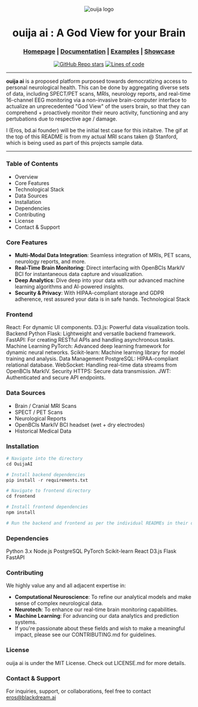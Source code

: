 <div align="center">

![ouija logo](https://github.com/blackdreamai/ouija-ai/assets/17468438/caf539fa-f17a-42db-8331-fd142789b348)

# ouija ai : A God View for your Brain

<h3>

[Homepage](https://github.com/blackdreamai/ouija-ai) | [Documentation](/docs) | [Examples](/examples) | [Showcase](/docs/showcase.md)

</h3>

[![GitHub Repo stars](https://img.shields.io/github/stars/blackdreamai/ouija-ai)](https://github.com/blackdreamai/ouija-ai/stargazers)
[![Lines of code](https://img.shields.io/tokei/lines/github/blackdreamai/ouija-ai)](https://github.com/blackdreamai/ouija-ai)

</div>

---

**ouija ai** is a proposed platform purposed towards democratizing access to personal neurological health. This can be done by aggregating diverse sets of data, including SPECT/PET scans, MRIs, neurology reports, and real-time 16-channel EEG monitoring via a non-invasive brain-computer interface to actualize an unprecedented "God View" of the users brain, so that they can comprehend + proactively monitor their neuro activity, functioning and any pertubations due to respective age / damage.

I (Eros, bd.ai founder) will be the initial test case for this initaitve. The gif at the top of this README is from my actual MRI scans taken @ Stanford, which is being used as part of this projects sample data.

---

### Table of Contents
- Overview
- Core Features
- Technological Stack
- Data Sources
- Installation
- Dependencies
- Contributing
- License
- Contact & Support

### Core Features
- **Multi-Modal Data Integration**: Seamless integration of MRIs, PET scans, neurology reports, and more.
- **Real-Time Brain Monitoring**: Direct interfacing with OpenBCIs MarkIV BCI for instantaneous data capture and visualization.
- **Deep Analytics**: Dive deep into your data with our advanced machine learning algorithms and AI-powered insights.
- **Security & Privacy**: With HIPAA-compliant storage and GDPR adherence, rest assured your data is in safe hands.
Technological Stack

### Frontend
React: For dynamic UI components.
D3.js: Powerful data visualization tools.
Backend
Python Flask: Lightweight and versatile backend framework.
FastAPI: For creating RESTful APIs and handling asynchronous tasks.
Machine Learning
PyTorch: Advanced deep learning framework for dynamic neural networks.
Scikit-learn: Machine learning library for model training and analysis.
Data Management
PostgreSQL: HIPAA-compliant relational database.
WebSocket: Handling real-time data streams from OpenBCIs MarkIV.
Security
HTTPS: Secure data transmission.
JWT: Authenticated and secure API endpoints.

### Data Sources
- Brain / Cranial MRI Scans
- SPECT / PET Scans
- Neurological Reports
- OpenBCIs MarkIV BCI headset (wet + dry electrodes)
- Historical Medical Data
  
### Installation

```py
# Navigate into the directory
cd OuijaAI

# Install backend dependencies
pip install -r requirements.txt

# Navigate to frontend directory
cd frontend

# Install frontend dependencies
npm install

# Run the backend and frontend as per the individual READMEs in their directories.
```

### Dependencies
Python 3.x
Node.js
PostgreSQL
PyTorch
Scikit-learn
React
D3.js
Flask
FastAPI

### Contributing

We highly value any and all adjacent expertise in:

- **Computational Neuroscience**: To refine our analytical models and make sense of complex neurological data.
- **Neurotech**: To enhance our real-time brain monitoring capabilities.
- **Machine Learning**: For advancing our data analytics and prediction systems.
- If you're passionate about these fields and wish to make a meaningful impact, please see our CONTRIBUTING.md for guidelines.

### License

ouija ai is under the MIT License. Check out LICENSE.md for more details.

### Contact & Support

For inquiries, support, or collaborations, feel free to contact eros@blackdream.ai


